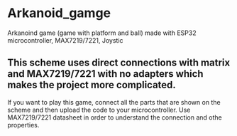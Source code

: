 # Arkanoid_gamge
Arkanoind game (game with platform and ball) made with ESP32 microcontroller, MAX7219/7221, Joystic
## This scheme uses direct connections with matrix and MAX7219/7221 with no adapters which makes the project more complicated.
If you want to play this game, connect all the parts that are shown on the scheme and then upload the code to your microcontroller.
Use MAX7219/7221 datasheet in order to understand the connection and othe properties.
